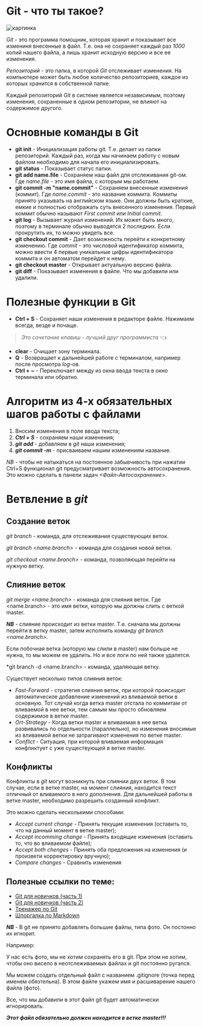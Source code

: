 # **Git** - что ты такое?

![картинка](teatop_pict.png)

*Git* - это программа помощник, которая хранит и показывает все измениня внесенные в файл. Т.е. она не сохраняет каждый раз *1000* копий нашего файла, а лишь хранит исходную версию и все ее изменения.

*Репозиторий* - это папка, в которой *Git* отслеживает изменения. На компьютере может быть любое количество репозиториев, каждое из которых хранится в собственной папке. 

Каждый репозиторий *Git* в системе является независимым, поэтому изменения, сохраненные в одном репозитории, не влияют на содержимое другого.

# Основные команды в **Git**
* **git init** - Инициализация работы git. Т.е. делает из папки репозиторий. Каждый раз, когда мы начинаем работу с новым файлом необходимо для начала его инициализировать.
* **git status** - Показывает статус папки.
* **git add name.file** - Сохраняем наш файл для отслеживания git-ом. Где *name.file* - это имя файла, с которым мы работаем.
* **git commit -m "name.commit"** - Сохраняем внесенные изменения (коммит). Где *name.commit* - это название коммита.
Коммиты принято указывать на английском языке. Они должны быть краткие, емкие и полностью отображать суть внесенного изменения. 
Первый коммит обычно называют *First commit* или *Initial commit*.
* **git log** - Вызывает журнал изменений. Их может быть много, поэтому в терминале обычно выводятся 2 последних. Если прокрутить их, то можно увидеть все.
* **git checkout commit** - Дает возможность перейти к конкретному изменению. Где *commit* - это числовой идентификатор коммита, можно ввести 4 первые уникальные цифры идентификатора коммита  и он автоматом перейдет к нему.
* **git checkout master** - Открывает актуальную версию файла.
* **git diff** - Показывает изменения в файле. Что мы добавили или удалили.

# Полезные функции в **Git**
* **Ctrl + S** - Сохраняет наши изменения в редакторе файле. Нажимаем всегда, везде и почаще. 
> *Это сочетание клавиш - лучший друг программиста* :point_left: 
* **clear** - Очищает зону терминала.
* **Q** - Возвращает к дальнейшей работе с терминалом, например после просмотра *log*-ов.
* **Ctrl + ~** - Переключает между из окна ввода текста в окно терминала или обратно.

# Алгоритм из 4-х обязательных шагов работы с файлами
1. Вносим изменения в поле ввода текста;
2. ***Ctrl + S*** - сохраняем наши изменения;
3. ***git add*** -  добавляем в *git* наши изменения;
4. ***git commit -m*** - присваиваем нашим изменениям название.

*NB* - чтобы не натыкаться на постоянное забывчивость при нажатии Ctrl+S функционал git предусматривает возможность автосохранения. Это можно сделать в панели задач *<Файл-Автосохранение>*.

# Ветвление в __*git*__
## Создание веток
*git branch* - команда, для отслеживания существующих веток.

*git branch <name.branch*> - команда для создания новой ветки.

*git checkout <name.branch>* - команда, позволяющая перейти на нужную ветку.
## Слияние веток

*git merge <name.branch>* - команда для слияния веток. Где <name.branch> - это имя ветки, которую мы должны слить с веткой master.

__*NB*__ -  слияние происходит из ветки master. Т.е. сначала мы должны перейти в ветку master, затем исполнить команду *git branch <name.branch>*.

Если побочная ветка (которую мы слили в master) нам больше не нужна, то мы можем ее удалить. Но и все логи по ней также удалятся.

*git branch -d <name.branch> - команда, удаляющая ветку.

Существует несколько типов слияния веток:

* _Fast-Forward_ - стратегия слияния веток, при которой происходит автоматическое добавление изменений из вливаемой ветки в основную. Тот случай когда ветка master отстала по коммитам от вливаемой в нее ветки, тем самым мы просто обновляем содержимое в ветке master.
* _Ort-Strategy_ - Когда ветки master и вливаемая в нее ветка развивались по отдельности (параллельно), но изменения вносимые из вливаемой ветки не затрагивают изменения по ветке master.
* _Conflict_ - Ситуация, при которой вливаемая информация конфликтует с уже существующей в ветке master.

## Конфликты
Конфликты в *git* могут возникнуть при слиянии двух веток. В том случае, если в ветке master, на момент слияния, находится текст отличный от вливаемого в него дополнения. 
Для дальнейшей работы в ветке master, необходимо разрешить созданный конфликт. 

Это можно сделать несколькими способами:

* _Accept current change_ - Принять текущие изменения (оставить то, что на данный момент в ветке master);
* _Accept incomming change_ - Принять входящие изменения (оставить то, что во вливаемом файле);
* _Accept both chenges_ - Принять оба предложения на изменения (и произвети корректировку вручную);
* _Compare changes_ - Сравнить изменения
## Полезные ссылки по теме:
* [Git для новичков (часть 1)](https://habr.com/ru/post/541258/)
* [Git для новичков (часть 2)](https://habr.com/ru/post/542616/)
* [Тренажер по Git](https://learngitbranching.js.org/?locale=ru_RU)
* [Шпоргалка по Markdown](https://texterra.ru/blog/ischerpyvayushchaya-shpargalka-po-sintaksisu-razmetki-markdown-na-zametku-avtoram-veb-razrabotchikam.html)

__*NB*__ - В git не принято добавлять большие файлы, типа фото. Он постонно их игнорит. 

Например: 

У нас есть фото, мы не хотим сохранять его в git. При этом не хотим, чтобы оно висело в неотслеживаемых файлах и git постоянно ругался. 

Мы можем создать отдельный файл с названием .gitignore (точка перед именем обязтельна).
В этом файле укажем имя и расшиварение нашего файла (фото).

Все, что мы добавили в этот файл git будет автоматически игнорировать. 

__*Этот файл обязательно должен находится в ветке master!!!*__